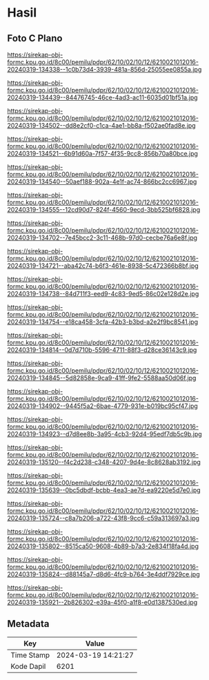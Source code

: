 # Hasil

## Foto C Plano

https://sirekap-obj-formc.kpu.go.id/8c00/pemilu/pdpr/62/10/02/10/12/6210021012016-20240319-134338--1c0b73d4-3939-481a-856d-25055ee0855a.jpg

https://sirekap-obj-formc.kpu.go.id/8c00/pemilu/pdpr/62/10/02/10/12/6210021012016-20240319-134439--84476745-46ce-4ad3-ac11-6035d01bf51a.jpg

https://sirekap-obj-formc.kpu.go.id/8c00/pemilu/pdpr/62/10/02/10/12/6210021012016-20240319-134502--dd8e2cf0-c1ca-4ae1-bb8a-f502ae0fad8e.jpg

https://sirekap-obj-formc.kpu.go.id/8c00/pemilu/pdpr/62/10/02/10/12/6210021012016-20240319-134521--6b91d60a-7f57-4f35-9cc8-856b70a80bce.jpg

https://sirekap-obj-formc.kpu.go.id/8c00/pemilu/pdpr/62/10/02/10/12/6210021012016-20240319-134540--50aef188-902a-4e1f-ac74-866bc2cc6967.jpg

https://sirekap-obj-formc.kpu.go.id/8c00/pemilu/pdpr/62/10/02/10/12/6210021012016-20240319-134555--12cd90d7-824f-4560-9ecd-3bb525bf6828.jpg

https://sirekap-obj-formc.kpu.go.id/8c00/pemilu/pdpr/62/10/02/10/12/6210021012016-20240319-134702--7e45bcc2-3c11-468b-97d0-cecbe76a6e8f.jpg

https://sirekap-obj-formc.kpu.go.id/8c00/pemilu/pdpr/62/10/02/10/12/6210021012016-20240319-134721--aba42c74-b6f3-461e-8938-5c472366b8bf.jpg

https://sirekap-obj-formc.kpu.go.id/8c00/pemilu/pdpr/62/10/02/10/12/6210021012016-20240319-134738--84d711f3-eed9-4c83-9ed5-86c02e128d2e.jpg

https://sirekap-obj-formc.kpu.go.id/8c00/pemilu/pdpr/62/10/02/10/12/6210021012016-20240319-134754--e18ca458-3cfa-42b3-b3bd-a2e2f9bc8541.jpg

https://sirekap-obj-formc.kpu.go.id/8c00/pemilu/pdpr/62/10/02/10/12/6210021012016-20240319-134814--0d7d710b-5596-4711-88f3-d28ce36143c9.jpg

https://sirekap-obj-formc.kpu.go.id/8c00/pemilu/pdpr/62/10/02/10/12/6210021012016-20240319-134845--5d82858e-9ca9-41ff-9fe2-5588aa50d06f.jpg

https://sirekap-obj-formc.kpu.go.id/8c00/pemilu/pdpr/62/10/02/10/12/6210021012016-20240319-134902--9445f5a2-6bae-4779-931e-b019bc95cf47.jpg

https://sirekap-obj-formc.kpu.go.id/8c00/pemilu/pdpr/62/10/02/10/12/6210021012016-20240319-134923--d7d8ee8b-3a95-4cb3-92d4-95edf7db5c9b.jpg

https://sirekap-obj-formc.kpu.go.id/8c00/pemilu/pdpr/62/10/02/10/12/6210021012016-20240319-135120--f4c2d238-c348-4207-9d4e-8c8628ab3192.jpg

https://sirekap-obj-formc.kpu.go.id/8c00/pemilu/pdpr/62/10/02/10/12/6210021012016-20240319-135639--0bc5dbdf-bcbb-4ea3-ae7d-ea9220e5d7e0.jpg

https://sirekap-obj-formc.kpu.go.id/8c00/pemilu/pdpr/62/10/02/10/12/6210021012016-20240319-135724--c8a7b206-a722-43f8-9cc6-c59a313697a3.jpg

https://sirekap-obj-formc.kpu.go.id/8c00/pemilu/pdpr/62/10/02/10/12/6210021012016-20240319-135802--8515ca50-9608-4b89-b7a3-2e834f18fa4d.jpg

https://sirekap-obj-formc.kpu.go.id/8c00/pemilu/pdpr/62/10/02/10/12/6210021012016-20240319-135824--d88145a7-d8d6-4fc9-b764-3e4ddf7929ce.jpg

https://sirekap-obj-formc.kpu.go.id/8c00/pemilu/pdpr/62/10/02/10/12/6210021012016-20240319-135921--2b826302-e39a-45f0-a1f8-e0d1387530ed.jpg


## Metadata

| Key        | Value               |
| ---------- | ------------------- |
| Time Stamp | 2024-03-19 14:21:27 |
| Kode Dapil | 6201                |



